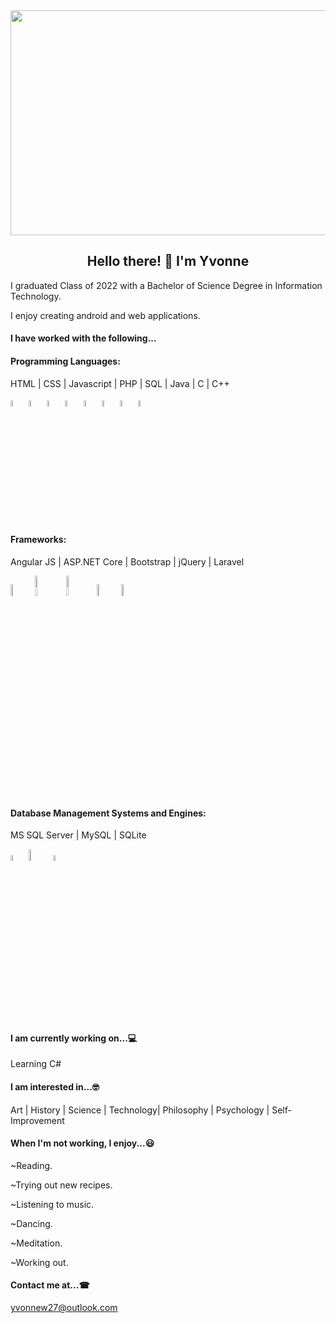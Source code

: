 <img align="center" src="https://github.com/Vonleo/Vonleo/assets/34787629/f5386a65-e3ec-46df-ba6b-bab1e3e8ec0d" width="960" height="360" />

<h2 align="center">Hello there! 👋 I'm Yvonne</h2>

<p>I graduated Class of 2022 with a Bachelor of Science Degree in Information Technology.</p>

<p>I enjoy creating android and web applications.</p>

<h4>I have worked with the following...</h4>
  
  #### Programming Languages:

<p>HTML | CSS | Javascript | PHP | SQL | Java | C | C++</p>

<img width="5%" src=https://github.com/Vonleo/Vonleo/assets/34787629/07492581-5556-430d-ae96-fe290e8ed7c3/>

<img width="5%" src=https://github.com/Vonleo/Vonleo/assets/34787629/3fed1ed4-f23f-4a1e-9f1b-3f1355c5bcdf/>

<img width="5%" src=https://github.com/Vonleo/Vonleo/assets/34787629/5f7a80af-3a99-4e18-a6b4-1af1988a430b/>

<img width="5%" src=https://github.com/Vonleo/Vonleo/assets/34787629/cf4a7edd-702e-403e-8913-da29599a8025/>

<img width="5%" src=https://github.com/Vonleo/Vonleo/assets/34787629/e690b2f2-d45c-474f-9737-e99be5c1c386/>

<img width="5%" src=https://github.com/Vonleo/Vonleo/assets/34787629/936e79e7-e551-4dbd-a31e-3db7e7f061d0/>

<img width="5%" src=https://github.com/Vonleo/Vonleo/assets/34787629/8847f994-ff2a-476b-b783-bd8ff1dc9e3f/>

<img width="5%" src=https://github.com/Vonleo/Vonleo/assets/34787629/19ce6619-8a60-44e4-97c1-47b8a7a3f705/>

#### Frameworks:

<p>Angular JS | ASP.NET Core | Bootstrap | jQuery | Laravel</p>

<img width="7%" src=https://github.com/Vonleo/Vonleo/assets/34787629/e57b76f0-320b-4cef-90ac-abec6fee437d/>

<img width="9%" src=https://github.com/Vonleo/Vonleo/assets/34787629/ba2e56db-7d70-4b0a-8423-23b0851d9854/>

<img width="9%" src=https://github.com/Vonleo/Vonleo/assets/34787629/4208a938-469e-4a53-acf4-0ea49a5ca2b8/>

<img width="7%" src=https://github.com/Vonleo/Vonleo/assets/34787629/96c7a008-530b-4e6d-b114-37ad4da7bd09/>

<img width="7%" src=https://github.com/Vonleo/Vonleo/assets/34787629/9b0db650-e493-48ca-83d0-dde896ec235b/>
    
 #### Database Management Systems and Engines:

<p>MS SQL Server | MySQL | SQLite</p>

<img width="5%" src=https://github.com/Vonleo/Vonleo/assets/34787629/6cd9aab7-e009-47fc-9fb0-5748cffbd98f/>

<img width="7%" src=https://github.com/Vonleo/Vonleo/assets/34787629/5d6215ed-a15b-48ef-979f-0a58a47016cf/>

<img width="5%" src=https://github.com/Vonleo/Vonleo/assets/34787629/753f330b-9dec-47cc-bf2b-bcde8bd1398c/>

<h4>I am currently working on...💻</h4><p>Learning C#</p>

<h4>I am interested in...🤓</h4>
Art | History | Science | Technology| Philosophy | Psychology | Self-Improvement

<h4>When I'm not working, I enjoy...😃</h4>
<p>~Reading.</p>
<p>~Trying out new recipes.</p>
<p>~Listening to music.</p>
<p>~Dancing.</p>
<p>~Meditation.</p>
<p>~Working out.</p>

<h4>Contact me at...☎</h4>

 yvonnew27@outlook.com


<!-- FOR INDENTED CONTAINER
<div class="row">  
  <div class="column" markdown="1">    
    INSERT TEXT HERE   
  </div>  
 </div>
-->
